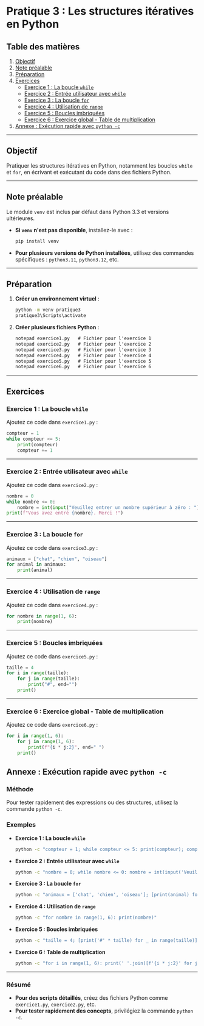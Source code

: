 # Pratique 3 : Les structures itératives en Python

## Table des matières

1. [Objectif](#objectif)  
2. [Note préalable](#note-préalable)  
3. [Préparation](#préparation)  
4. [Exercices](#exercices)  
   - [Exercice 1 : La boucle `while`](#exercice-1--la-boucle-while)  
   - [Exercice 2 : Entrée utilisateur avec `while`](#exercice-2--entrée-utilisateur-avec-while)  
   - [Exercice 3 : La boucle `for`](#exercice-3--la-boucle-for)  
   - [Exercice 4 : Utilisation de `range`](#exercice-4--utilisation-de-range)  
   - [Exercice 5 : Boucles imbriquées](#exercice-5--boucles-imbriquées)  
   - [Exercice 6 : Exercice global - Table de multiplication](#exercice-6--exercice-global---table-de-multiplication)  
5. [Annexe : Exécution rapide avec `python -c`](#annexe--exécution-rapide-avec-python--c)

---

## Objectif
Pratiquer les structures itératives en Python, notamment les boucles `while` et `for`, en écrivant et exécutant du code dans des fichiers Python.

---

## Note préalable
Le module `venv` est inclus par défaut dans Python 3.3 et versions ultérieures.  
- **Si `venv` n'est pas disponible**, installez-le avec :
  ```bash
  pip install venv
  ```
- **Pour plusieurs versions de Python installées**, utilisez des commandes spécifiques : `python3.11`, `python3.12`, etc.

---

## Préparation

1. **Créer un environnement virtuel** :  
   ```bash
   python -m venv pratique3
   pratique3\Scripts\activate
   ```

2. **Créer plusieurs fichiers Python** :  
   ```cmd
   notepad exercice1.py   # Fichier pour l'exercice 1
   notepad exercice2.py   # Fichier pour l'exercice 2
   notepad exercice3.py   # Fichier pour l'exercice 3
   notepad exercice4.py   # Fichier pour l'exercice 4
   notepad exercice5.py   # Fichier pour l'exercice 5
   notepad exercice6.py   # Fichier pour l'exercice 6
   ```

---

## Exercices

### Exercice 1 : La boucle `while`
Ajoutez ce code dans `exercice1.py` :
```python
compteur = 1
while compteur <= 5:
    print(compteur)
    compteur += 1
```

---

### Exercice 2 : Entrée utilisateur avec `while`
Ajoutez ce code dans `exercice2.py` :
```python
nombre = 0
while nombre <= 0:
    nombre = int(input("Veuillez entrer un nombre supérieur à zéro : "))
print(f"Vous avez entré {nombre}. Merci !")
```

---

### Exercice 3 : La boucle `for`
Ajoutez ce code dans `exercice3.py` :
```python
animaux = ["chat", "chien", "oiseau"]
for animal in animaux:
    print(animal)
```

---

### Exercice 4 : Utilisation de `range`
Ajoutez ce code dans `exercice4.py` :
```python
for nombre in range(1, 6):
    print(nombre)
```

---

### Exercice 5 : Boucles imbriquées
Ajoutez ce code dans `exercice5.py` :
```python
taille = 4
for i in range(taille):
    for j in range(taille):
        print("#", end="")
    print()
```

---

### Exercice 6 : Exercice global - Table de multiplication
Ajoutez ce code dans `exercice6.py` :
```python
for i in range(1, 6):
    for j in range(1, 6):
        print(f"{i * j:2}", end=" ")
    print()
```


## Annexe : Exécution rapide avec `python -c`

### Méthode
Pour tester rapidement des expressions ou des structures, utilisez la commande `python -c`.

### Exemples

- **Exercice 1 : La boucle `while`**  
  ```bash
  python -c "compteur = 1; while compteur <= 5: print(compteur); compteur += 1"
  ```

- **Exercice 2 : Entrée utilisateur avec `while`**  
  ```bash
  python -c "nombre = 0; while nombre <= 0: nombre = int(input('Veuillez entrer un nombre supérieur à zéro : ')); print(f'Vous avez entré {nombre}. Merci !')"
  ```

- **Exercice 3 : La boucle `for`**  
  ```bash
  python -c "animaux = ['chat', 'chien', 'oiseau']; [print(animal) for animal in animaux]"
  ```

- **Exercice 4 : Utilisation de `range`**  
  ```bash
  python -c "for nombre in range(1, 6): print(nombre)"
  ```

- **Exercice 5 : Boucles imbriquées**  
  ```bash
  python -c "taille = 4; [print('#' * taille) for _ in range(taille)]"
  ```

- **Exercice 6 : Table de multiplication**  
  ```bash
  python -c "for i in range(1, 6): print(' '.join([f'{i * j:2}' for j in range(1, 6)]))"
  ```

---

### Résumé
- **Pour des scripts détaillés**, créez des fichiers Python comme `exercice1.py`, `exercice2.py`, etc.
- **Pour tester rapidement des concepts**, privilégiez la commande `python -c`.
